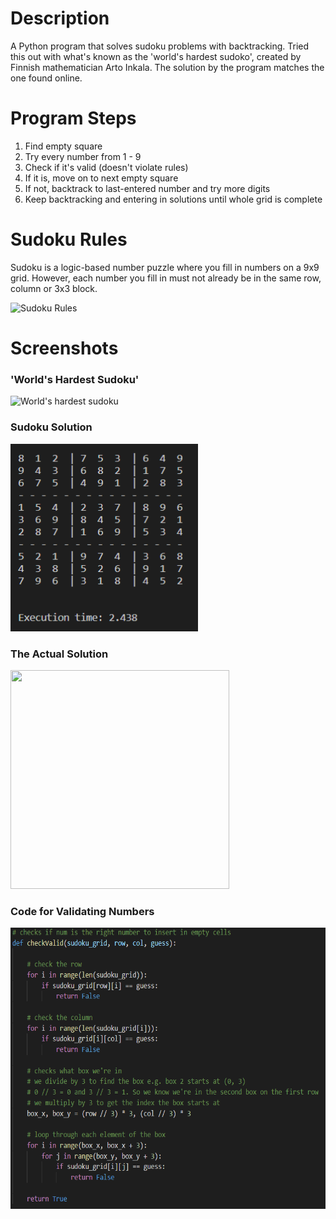 # Description
A Python program that solves sudoku problems with backtracking.
Tried this out with what's known as the 'world's hardest sudoko', created by Finnish mathematician Arto Inkala. The solution by the program matches the one found online.

# Program Steps
1. Find empty square
2. Try every number from 1 - 9
3. Check if it's valid (doesn't violate rules)
4. If it is, move on to next empty square
5. If not, backtrack to last-entered number and try more digits
6. Keep backtracking and entering in solutions until whole grid is complete

# Sudoku Rules
Sudoku is a logic-based number puzzle where you fill in numbers on a 9x9 grid. However, each number you fill in must not already be in the same row, column or 3x3 block.

<img src="https://www.sudokukingdom.com/images/rules1.jpg" alt="Sudoku Rules" width="350" height="350">

# Screenshots
<h3>'World's Hardest Sudoku'</h3>
<img src="https://preview.telegraph.co.uk/multimedia/archive/02260/Untitled-1_2260717b.jpg" alt="World's hardest sudoku" width="400" height="350">

<h3>Sudoku Solution</h3>
<img src="Screenshots/sudoku_solution.PNG" alt="Sudoku solution" width="300" height="300">

<h3>The Actual Solution</h3>
<img src="http://preview.telegraph.co.uk/multimedia/archive/02260/Untitled-1_2260725b.jpg" width="350" height="350">

<h3>Code for Validating Numbers</h3>
<img src="Screenshots/check_valid.PNG" alt="Check valid code" width="550" height="450">
